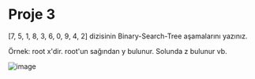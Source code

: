 # Proje 3
[7, 5, 1, 8, 3, 6, 0, 9, 4, 2] dizisinin Binary-Search-Tree aşamalarını yazınız.

Örnek: root x'dir. root'un sağından y bulunur. Solunda z bulunur vb.

![image](https://github.com/user-attachments/assets/1abcfe5e-edb2-468a-a3b7-ac6ae72221cd)
